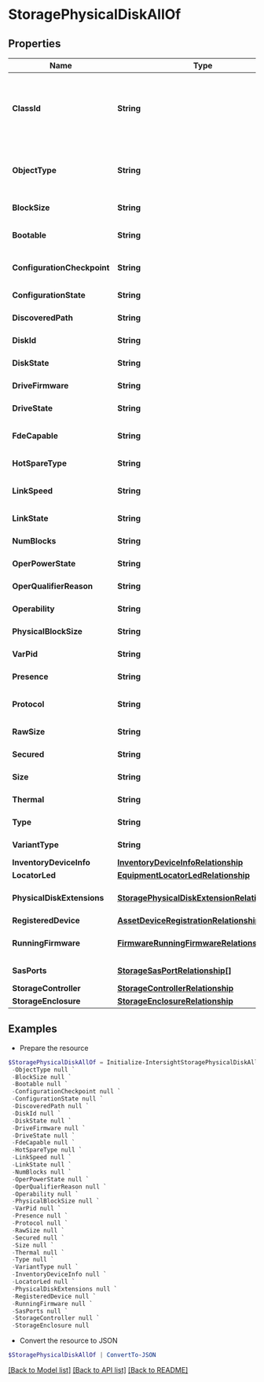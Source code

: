 # StoragePhysicalDiskAllOf
## Properties

Name | Type | Description | Notes
------------ | ------------- | ------------- | -------------
**ClassId** | **String** | The fully-qualified name of the instantiated, concrete type. This property is used as a discriminator to identify the type of the payload when marshaling and unmarshaling data. | [default to "storage.PhysicalDisk"]
**ObjectType** | **String** | The fully-qualified name of the instantiated, concrete type. The value should be the same as the &#39;ClassId&#39; property. | [default to "storage.PhysicalDisk"]
**BlockSize** | **String** | The block size of the physical disk in bytes. | [optional] [readonly] 
**Bootable** | **String** | This field identifies the disk drive as bootable if set to true. | [optional] [readonly] 
**ConfigurationCheckpoint** | **String** | The current configuration checkpoint of the physical disk. | [optional] [readonly] 
**ConfigurationState** | **String** | The current configuration state of the physical disk. | [optional] [readonly] 
**DiscoveredPath** | **String** | The discovered path of the physical disk. | [optional] [readonly] 
**DiskId** | **String** | This field identifies the ID assigned to physical disks. | [optional] [readonly] 
**DiskState** | **String** | This field identifies the health of the disk. | [optional] [readonly] 
**DriveFirmware** | **String** | This field identifies the disk firmware running in the disk. | [optional] 
**DriveState** | **String** | The drive state as reported by the controller. | [optional] [readonly] 
**FdeCapable** | **String** | Full-Disk Encryption capability parameter of the physical disk. | [optional] 
**HotSpareType** | **String** | Type of hotspare configured on the physical disk. | [optional] 
**LinkSpeed** | **String** | The speed of the link between the drive and the controller. | [optional] [readonly] 
**LinkState** | **String** | The current link state of the physical disk. | [optional] [readonly] 
**NumBlocks** | **String** | The number of blocks present on the physical disk. | [optional] [readonly] 
**OperPowerState** | **String** | Operational power of the physical disk. | [optional] [readonly] 
**OperQualifierReason** | **String** | This reason for the operational status of the disk. | [optional] [readonly] 
**Operability** | **String** | This field identifies the disk operability of the disk. | [optional] [readonly] 
**PhysicalBlockSize** | **String** | The block size of the installed physical disk. | [optional] [readonly] 
**VarPid** | **String** | This field identifies the Product ID for physicalDisk. | [optional] [readonly] 
**Presence** | **String** | The presence state of the physical disk. | [optional] [readonly] 
**Protocol** | **String** | This field identifies the disk protocol used for communication. | [optional] [readonly] 
**RawSize** | **String** | The raw size of the physical disk in MB. | [optional] [readonly] 
**Secured** | **String** | This field identifies whether the disk is encrypted. | [optional] 
**Size** | **String** | The size of the physical disk in MB. | [optional] [readonly] 
**Thermal** | **String** | Thermal state of the physical disk. | [optional] [readonly] 
**Type** | **String** | This field identifies the type of the physical disk. | [optional] [readonly] 
**VariantType** | **String** | The variant type of the physical disk. | [optional] [readonly] 
**InventoryDeviceInfo** | [**InventoryDeviceInfoRelationship**](InventoryDeviceInfoRelationship.md) |  | [optional] 
**LocatorLed** | [**EquipmentLocatorLedRelationship**](EquipmentLocatorLedRelationship.md) |  | [optional] 
**PhysicalDiskExtensions** | [**StoragePhysicalDiskExtensionRelationship[]**](StoragePhysicalDiskExtensionRelationship.md) | An array of relationships to storagePhysicalDiskExtension resources. | [optional] 
**RegisteredDevice** | [**AssetDeviceRegistrationRelationship**](AssetDeviceRegistrationRelationship.md) |  | [optional] 
**RunningFirmware** | [**FirmwareRunningFirmwareRelationship[]**](FirmwareRunningFirmwareRelationship.md) | An array of relationships to firmwareRunningFirmware resources. | [optional] [readonly] 
**SasPorts** | [**StorageSasPortRelationship[]**](StorageSasPortRelationship.md) | An array of relationships to storageSasPort resources. | [optional] [readonly] 
**StorageController** | [**StorageControllerRelationship**](StorageControllerRelationship.md) |  | [optional] 
**StorageEnclosure** | [**StorageEnclosureRelationship**](StorageEnclosureRelationship.md) |  | [optional] 

## Examples

- Prepare the resource
```powershell
$StoragePhysicalDiskAllOf = Initialize-IntersightStoragePhysicalDiskAllOf  -ClassId null `
 -ObjectType null `
 -BlockSize null `
 -Bootable null `
 -ConfigurationCheckpoint null `
 -ConfigurationState null `
 -DiscoveredPath null `
 -DiskId null `
 -DiskState null `
 -DriveFirmware null `
 -DriveState null `
 -FdeCapable null `
 -HotSpareType null `
 -LinkSpeed null `
 -LinkState null `
 -NumBlocks null `
 -OperPowerState null `
 -OperQualifierReason null `
 -Operability null `
 -PhysicalBlockSize null `
 -VarPid null `
 -Presence null `
 -Protocol null `
 -RawSize null `
 -Secured null `
 -Size null `
 -Thermal null `
 -Type null `
 -VariantType null `
 -InventoryDeviceInfo null `
 -LocatorLed null `
 -PhysicalDiskExtensions null `
 -RegisteredDevice null `
 -RunningFirmware null `
 -SasPorts null `
 -StorageController null `
 -StorageEnclosure null
```

- Convert the resource to JSON
```powershell
$StoragePhysicalDiskAllOf | ConvertTo-JSON
```

[[Back to Model list]](../README.md#documentation-for-models) [[Back to API list]](../README.md#documentation-for-api-endpoints) [[Back to README]](../README.md)

